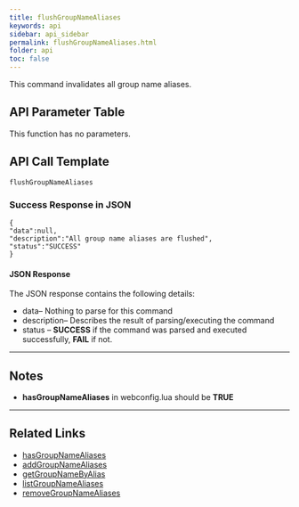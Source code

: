 ```yaml
---
title: flushGroupNameAliases
keywords: api
sidebar: api_sidebar
permalink: flushGroupNameAliases.html
folder: api
toc: false
---
```




This command invalidates all group name aliases.



## API Parameter Table

This function has no parameters.



## API Call Template

``` 
flushGroupNameAliases
```



### Success Response in JSON

``` 
{
"data":null,
"description":"All group name aliases are flushed",
"status":"SUCCESS"
}
```



#### JSON Response

The JSON response contains the following details:

- data– Nothing to parse for this command
- description– Describes the result of parsing/executing the command
- status – **SUCCESS** if the command was parsed and executed successfully, **FAIL** if not.

------

## Notes

- **hasGroupNameAliases** in webconfig.lua should be **TRUE**

------

## **Related Links**

- [hasGroupNameAliases](userguide_webconfig.html#hasgroupnamealiases)
- [addGroupNameAliases](api_addGroupNameAliases.html)
- [getGroupNameByAlias](api_getGroupNameByAlias.html)
- [listGroupNameAliases](api_listGroupNameAliases.html)
- [removeGroupNameAliases](api_removeGroupNameAliases.html)

